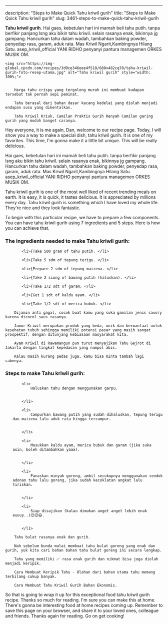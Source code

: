 ---
description: "Steps to Make Quick Tahu kriwil gurih"
title: "Steps to Make Quick Tahu kriwil gurih"
slug: 3461-steps-to-make-quick-tahu-kriwil-gurih

<p>
	<strong>Tahu kriwil gurih</strong>. 
	Hai gaes, kebetulan hari ini mamah beli tahu putih. tanpa berfikir panjang lsng aku bikin tahu kriwil. selain rasanya enak, bikinnya jg gampang. Hancurkan tahu dalam wadah, tambahkan baking powder, penyedap rasa, garam, aduk rata. Mas Kriwil Ngarit,Kambingnya Hilang Satu. asep_kriwil_official YANI RIDHO penyanyi pantura managemen ORKES MUSIK OM.
</p>
<p>
	
	<img src="https://img-global.cpcdn.com/recipes/3d9ce346eee4f510/680x482cq70/tahu-kriwil-gurih-foto-resep-utama.jpg" alt="Tahu kriwil gurih" style="width: 100%;">
	
	
		Harga tahu crispy yang tergolong murah ini membuat kudapan tersebut tak pernah sepi peminat.
	
		Tahu berasal dari bahan dasar kacang kedelai yang diolah menjadi endapan susu yang dikentalkan.
	
		Tahu Kriwil Kriuk, Camilan Praktis Gurih Renyah Camilan garing gurih yang mudah banget caranya.
	
</p>
<p>
	Hey everyone, it is me again, Dan, welcome to our recipe page. Today, I will show you a way to make a special dish, tahu kriwil gurih. It is one of my favorites. This time, I'm gonna make it a little bit unique. This will be really delicious.
</p>
	
<p>
	Hai gaes, kebetulan hari ini mamah beli tahu putih. tanpa berfikir panjang lsng aku bikin tahu kriwil. selain rasanya enak, bikinnya jg gampang. Hancurkan tahu dalam wadah, tambahkan baking powder, penyedap rasa, garam, aduk rata. Mas Kriwil Ngarit,Kambingnya Hilang Satu. asep_kriwil_official YANI RIDHO penyanyi pantura managemen ORKES MUSIK OM.
</p>
<p>
	Tahu kriwil gurih is one of the most well liked of recent trending meals on earth. It is easy, it is quick, it tastes delicious. It is appreciated by millions every day. Tahu kriwil gurih is something which I have loved my whole life. They're nice and they look fantastic.
</p>

<p>
To begin with this particular recipe, we have to prepare a few components. You can have tahu kriwil gurih using 7 ingredients and 5 steps. Here is how you can achieve that.
</p>

<h3>The ingredients needed to make Tahu kriwil gurih:</h3>

<ol>
	
		<li>{Take 500 gram of tahu putih. </li>
	
		<li>{Take 5 sdm of tepung terigu. </li>
	
		<li>{Prepare 2 sdm of tepung maizena. </li>
	
		<li>{Take 2 siung of bawang putih (haluskan). </li>
	
		<li>{Take 1/2 sdt of garam. </li>
	
		<li>{Get 1 sdt of kaldu ayam. </li>
	
		<li>{Take 1/2 sdt of merica bubuk. </li>
	
</ol>
<p>
	
		Dijamin anti gagal, cocok buat kamu yang suka gamilan jenis savory karena dicocol saus rasanya.
	
		Jamur Kriwil merupakan produk yang beda, unik dan bermanfaat untuk kesehatan tubuh sehingga memiliki potensi pasar yang masih sangat prospektif, dengan ditunjang kebiasaan masyarakat kita.
	
		Ayam Kriwil di Rawamangun pun turut menyajikan Tahu Gejrot di Jakarta dengan tingkat kepedasan yang nampol abis.
	
		Kalau masih kurang pedas juga, kamu bisa minta tambah lagi cabenya.
	
</p>

<h3>Steps to make Tahu kriwil gurih:</h3>

<ol>
	
		<li>
			Haluskan tahu dengan menggunakan garpu.
			
			
		</li>
	
		<li>
			Campurkan bawang putih yang sudah dihaluskan, tepung terigu dan maizena lalu aduk rata hingga tercampur.
			
			
		</li>
	
		<li>
			Masukkan kaldu ayam, merica bubuk dan garam (jika suka asin, boleh ditambahkan yaaa).
			
			
		</li>
	
		<li>
			Panaskan minyak goreng, ambil secukupnya menggunakan sendok adonan tahu lalu goreng, jika sudah kecoklatan angkat lalu tiriskan.
			
			
		</li>
	
		<li>
			Siap disajikan (kalau dimakan anget anget lebih enak euuuy..)😉😉😃.
			
			
		</li>
	
</ol>

<p>
	
		Tahu bulat rasanya enak dan gurih.
	
		Nah sebelum bunda mulai membuat tahu bulat goreng yang enak dan gurih, yuk kita cari bahan bahan tahu bulat goreng ini secara lengkap.
	
		Tahu yang memiliki ✅ rasa enak gurih dan nikmat bisa juga diolah menjadi keripik.
	
		Cara Membuat Keripik Tahu - Olahan dari bahan utama tahu memang terbilang cukup banyak.
	
		Cara Membuat Tahu Kriwil Gurih Bahan Ekonomis.
	
</p>

<p>
	So that is going to wrap it up for this exceptional food tahu kriwil gurih recipe. Thanks so much for reading. I'm sure you can make this at home. There's gonna be interesting food at home recipes coming up. Remember to save this page on your browser, and share it to your loved ones, colleague and friends. Thanks again for reading. Go on get cooking!
</p>
